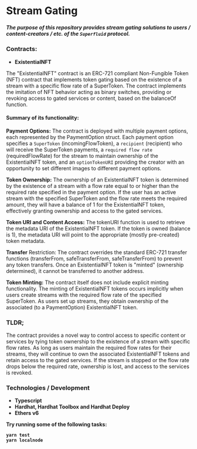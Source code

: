 # Stream Gating

##### The purpose of this repository provides stream gating solutions to <i>users</i> / <i>content-creators</i> / etc. of the `Superfluid` protocol.

### Contracts:
 - <strong>ExistentialNFT</strong>

The "ExistentialNFT" contract is an ERC-721 compliant Non-Fungible Token (NFT) contract that implements token gating based on the existence of a stream with a specific flow rate of a SuperToken. The contract implements the imitation of NFT behavior acting as binary switches, providing or revoking access to gated services or content, based on the balanceOf function.

#### Summary of its functionality:

<b>Payment Options:</b> The contract is deployed with multiple payment options, each represented by the PaymentOption struct. Each payment option specifies a `SuperToken` (incomingFlowToken), a `recipient` (recipient) who will receive the SuperToken payments, a `required flow rate` (requiredFlowRate) for the stream to maintain ownership of the ExistentialNFT token, and an `optionTokenURI` providing the creator with an opportunity to set different images to different payment options.

<b>Token Ownership:</b> The ownership of an ExistentialNFT token is determined by the existence of a stream with a flow rate equal to or higher than the required rate specified in the payment option. If the user has an active stream with the specified SuperToken and the flow rate meets the required amount, they will have a balance of 1 for the ExistentialNFT token, effectively granting ownership and access to the gated services.

<b>Token URI and Content Access:</b> The tokenURI function is used to retrieve the metadata URI of the ExistentialNFT token. If the token is owned (balance is 1), the metadata URI will point to the appropriate (mostly pre-created) token metadata.

<b>Transfer</b> Restriction: The contract overrides the standard ERC-721 transfer functions (transferFrom, safeTransferFrom, safeTransferFrom) to prevent any token transfers. Once an ExistentialNFT token is "minted" (ownership determined), it cannot be transferred to another address.

<b>Token Minting:</b> The contract itself does not include explicit minting functionality. The minting of ExistentialNFT tokens occurs implicitly when users create streams with the required flow rate of the specified SuperToken. As users set up streams, they obtain ownership of the associated (to a PaymentOption) ExistentialNFT token.

### TLDR;
The contract provides a novel way to control access to specific content or services by tying token ownership to the existence of a stream with specific flow rates. As long as users maintain the required flow rates for their streams, they will continue to own the associated ExistentialNFT tokens and retain access to the gated services. If the stream is stopped or the flow rate drops below the required rate, ownership is lost, and access to the services is revoked.


### Technologies / Development

- <b>Typescript<b>
- <b>Hardhat</b>, <b>Hardhat Toolbox</b> and <b>Hardhat Deploy</b>
- <b>Ethers v6</b>

Try running some of the following tasks:

```shell
yarn test
yarn localnode
```
